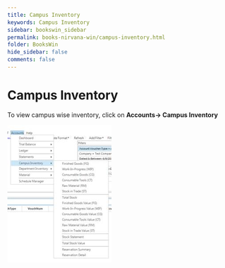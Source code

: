 ```yaml
---
title: Campus Inventory
keywords: Campus Inventory
sidebar: bookswin_sidebar
permalink: books-nirvana-win/campus-inventory.html
folder: BooksWin
hide_sidebar: false
comments: false
---
```


# Campus Inventory

To view campus wise inventory, click on **Accounts-> Campus Inventory**

![](/images/campus-inventory.jpg)



